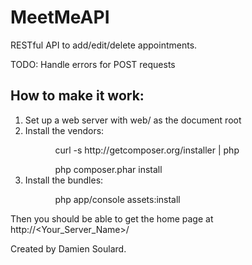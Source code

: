 MeetMeAPI
=========

RESTful API to add/edit/delete appointments.

TODO: Handle errors for POST requests

<h2>How to make it work:</h2>
<ol>
    <li>Set up a web server with web/ as the document root</li>
    <li>Install the vendors:</li>
    <ol>
        <ul>curl -s http://getcomposer.org/installer | php</ul>
        <ul>php composer.phar install</ul>
    </ol>
    <li>Install the bundles:</li>
    <ol>
        <ul>php app/console assets:install</ul>
    </ol>
</ol>

Then you should be able to get the home page at http://\<Your_Server_Name\>/

Created by Damien Soulard.

